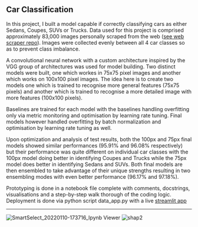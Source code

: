 ##  Car Classification
In this project, I built a model capable if correctly classifying cars as either Sedans, Coupes, SUVs or Trucks. Data used for this project is comprised approximately 83,000 images personally scraped from the web ([see web scraper repo](https://github.com/Oreolorun/Web-Scraping)). Images were collected evenly between all 4 car classes so as to prevent class imbalance.

A convolutional neural network with a custom architecture inspired by the VGG group of architectures was used for model building. Two distinct models were built, one which workes in 75x75 pixel images and another which works on 100x100 pixel images. The idea here is to create two models one which is trained to recognise more general features (75x75 pixels) and another which is trained to recognise a more detailed image with more features (100x100 pixels).

Baselines are trained for each model with the baselines handling overfitting only via metric monitoring and optimisation by learning rate tuning. Final models however handled overfitting by batch normalization and optimisation by learning rate tuning as well.

Upon optimization and analysis of test results, both the 100px and 75px final models showed similar performances (95.91% and 96.08% respectively) but their performance was quite different on individual car classes with the 100px model doing better in identifying Coupes and Trucks while the 75px model does better in identifying Sedans and SUVs. Both final models are then ensembled to take advantage of their unique strengths resulting in two ensembling modes with even better performance (96.17% and 97.18%).

Prototyping is done in a notebook file complete with comments, docstrings, visualisations and a step-by-step walk thorough of the coding logic. Deployment is done via python script data_app.py with a live [streamlit app](https://share.streamlit.io/oreolorun/image-recognition/main/data_app.py)

---

![SmartSelect_20220110-173716_Ipynb Viewer](https://user-images.githubusercontent.com/92114396/154482513-bdbb7e91-1c1c-41dd-af14-2c608ca60db5.jpg)
![shap2](https://user-images.githubusercontent.com/92114396/154482585-b56fc39f-3000-4fae-b64c-528dabc47296.png)

